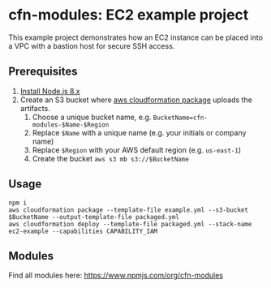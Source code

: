 # cfn-modules: EC2 example project

This example project demonstrates how an EC2 instance can be placed into a VPC with a bastion host for secure SSH access.

## Prerequisites

1. [Install Node.js 8.x](https://nodejs.org/)
2. Create an S3 bucket where [aws cloudformation package](https://docs.aws.amazon.com/cli/latest/reference/cloudformation/package.html) uploads the artifacts.
    1. Choose a unique bucket name, e.g. `BucketName=cfn-modules-$Name-$Region`
    2. Replace `$Name` with a unique name (e.g. your initials or company name)
    3. Replace `$Region` with your AWS default region (e.g. `us-east-1`)
    4. Create the bucket `aws s3 mb s3://$BucketName`

## Usage

```
npm i
aws cloudformation package --template-file example.yml --s3-bucket $BucketName --output-template-file packaged.yml
aws cloudformation deploy --template-file packaged.yml --stack-name ec2-example --capabilities CAPABILITY_IAM
```

## Modules

Find all modules here: https://www.npmjs.com/org/cfn-modules
